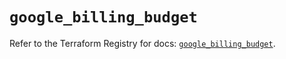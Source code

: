 # `google_billing_budget`

Refer to the Terraform Registry for docs: [`google_billing_budget`](https://registry.terraform.io/providers/hashicorp/google-beta/5.24.0/docs/resources/google_billing_budget).
